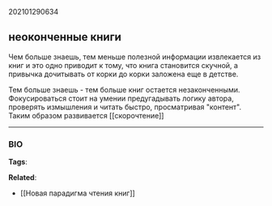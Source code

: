 202101290634
## неоконченные книги
Чем больше знаешь, тем меньше полезной информации извлекается из книг и это одно приводит к тому, что книга становится скучной, а привычка дочитывать от корки до корки заложена еще в детстве. 

Тем больше знаешь - тем больше книг остается незаконченными. Фокусироваться стоит на умении предугадывать логику автора, проверять измышления и читать быстро, просматривая "контент". Таким образом развивается [[скорочтение]]

---
### BIO
**Tags**:

**Related**:
- [[Новая парадигма чтения книг]]